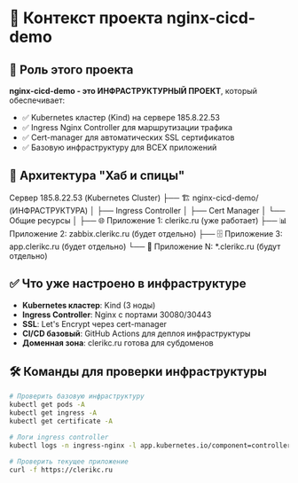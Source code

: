 # 🚀 Контекст проекта nginx-cicd-demo

## 📍 Роль этого проекта
**nginx-cicd-demo - это ИНФРАСТРУКТУРНЫЙ ПРОЕКТ**, который обеспечивает:
- ✅ Kubernetes кластер (Kind) на сервере 185.8.22.53
- ✅ Ingress Nginx Controller для маршрутизации трафика
- ✅ Cert-manager для автоматических SSL сертификатов
- ✅ Базовую инфраструктуру для ВСЕХ приложений

## 🎯 Архитектура "Хаб и спицы"

Сервер 185.8.22.53 (Kubernetes Cluster)
├── 🏗️ nginx-cicd-demo/ (ИНФРАСТРУКТУРА)
│ ├── Ingress Controller
│ ├── Cert Manager
│ └── Общие ресурсы
│
├── 🌐 Приложение 1: clerikc.ru (уже работает)
├── 📊 Приложение 2: zabbix.clerikc.ru (будет отдельно)
├── 🗄️ Приложение 3: app.clerikc.ru (будет отдельно)
└── 📝 Приложение N: *.clerikc.ru (будут отдельно)


## ✅ Что уже настроено в инфраструктуре
- **Kubernetes кластер**: Kind (3 ноды)
- **Ingress Controller**: Nginx с портами 30080/30443
- **SSL**: Let's Encrypt через cert-manager
- **CI/CD базовый**: GitHub Actions для деплоя инфраструктуры
- **Доменная зона**: clerikc.ru готова для субдоменов

## 🛠️ Команды для проверки инфраструктуры
```bash
# Проверить базовую инфраструктуру
kubectl get pods -A
kubectl get ingress -A  
kubectl get certificate -A

# Логи ingress controller
kubectl logs -n ingress-nginx -l app.kubernetes.io/component=controller --tail=10

# Проверить текущее приложение
curl -f https://clerikc.ru